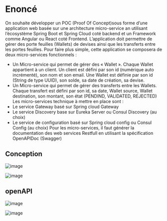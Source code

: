 # Enoncé
On souhaite développer un POC (Proof Of Concept)sous forme d’une application web basée sur une architecture
micro-service an utilisant l’écosystème Spring Boot et Spring Cloud coté backend et un Framework comme
Angular ou React coté Frontend.
L’application doit permettre de gérer des porte feuilles (Wallets) de devises ainsi que les transferts entre les
portes feuilles. Pour faire plus simple, cette application se composera de deux micro-services fonctionnels :
- Un Micro-service qui permet de gérer des « Wallet ». Chaque Wallet appartient à un client. Un client est
défini par son id (numérique auto incrémenté), son nom et son email. Une Wallet est définie par son id
(String de type UUID), son solde, sa date de création, sa devise.
- Un Micro-service qui permet de gérer des transferts entre les Wallets. Chaque transfert est défini par
son id, sa date, Wallet source, Wallet destination, son montant, son état (PENDIND, VALIDATED,
REJECTED)
Les micro-services technique à mettre en place sont :
- Le service Gateway basé sur Spring cloud Gateway
- Le service Discovery base sur Eureka Server ou Consul Discovery (au choix)
- Le service de configuration basé sur Spring cloud config ou Consul Config (au choix)
Pour les micro-services, il faut générer la documentation des web services Restfull en utilisant la spécification
OpenAPIDoc (Swagger)

## Conception

![image](https://github.com/A-ahmed-younes/Ahmed-Amkassou-enset-Adria-test/assets/101255283/5ff5f86c-af4a-4565-a84c-02fb4ea5a10e)

![image](https://github.com/A-ahmed-younes/Ahmed-Amkassou-enset-Adria-test/assets/101255283/8d59f9f7-e4fc-4deb-bb1d-37a9e20fbac4)

## openAPI 
![image](https://github.com/A-ahmed-younes/Ahmed-Amkassou-enset-Adria-test/assets/101255283/830cd5cf-9b48-4120-9689-ca9b258018e7)

![image](https://github.com/A-ahmed-younes/Ahmed-Amkassou-enset-Adria-test/assets/101255283/dd9aee52-e0ba-4796-a76a-4e2836682880)

